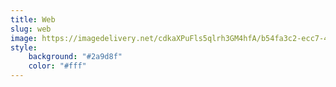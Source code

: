 ```yaml
---
title: Web
slug: web
image: https://imagedelivery.net/cdkaXPuFls5qlrh3GM4hfA/b54fa3c2-ecc7-4a4c-9e95-7fd436425400/public
style:
    background: "#2a9d8f"
    color: "#fff"
---
```

